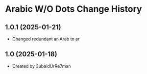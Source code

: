 Arabic W/O Dots Change History
====================
1.0.1 (2025-01-21)
----------------
* Changed redundant ar-Arab to ar

1.0 (2025-01-18)
----------------
* Created by 3ubaidUrRe7man
